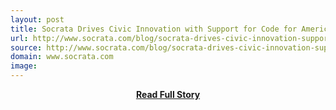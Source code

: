 ```yaml
---
layout: post
title: Socrata Drives Civic Innovation with Support for Code for America Peer Network
url: http://www.socrata.com/blog/socrata-drives-civic-innovation-support-code-america-peer-network/
source: http://www.socrata.com/blog/socrata-drives-civic-innovation-support-code-america-peer-network/
domain: www.socrata.com
image: 
---
```


<p></p>
<center><p><a href="http://www.socrata.com/blog/socrata-drives-civic-innovation-support-code-america-peer-network/" style='padding:25px; font-sze:18px; font-weight: bold;'>Read Full Story</a></p></center>
